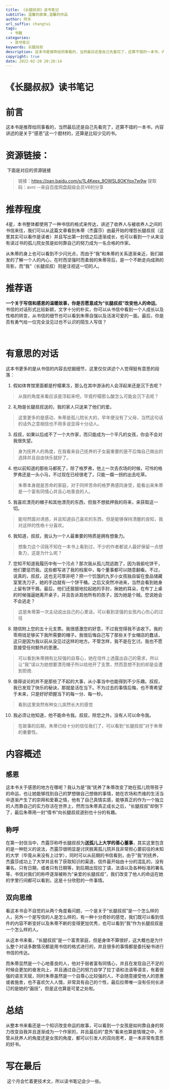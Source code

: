 ```yaml
---
title: 《长腿叔叔》读书笔记
subtitle: 温馨的故事,温馨的作品
author: 阿东
url_suffix: changtui
tags:
  - 书籍
categories:
  - 读书笔记
keywords: 长腿叔叔
description: 这本书是推荐给同事看的，当然最后还是自己先看完了，还算不错的一本书，内容讲述的是关于“感恩”这一个题材的，还算是比较少见的书
copyright: true
date: 2022-02-20 20:28:14
---
```

# 《长腿叔叔》读书笔记

# 前言

​	这本书是推荐给同事看的，当然最后还是自己先看完了，还算不错的一本书，内容讲述的是关于“感恩”这一个题材的，还算是比较少见的书。



# 资源链接：

​	下面是对应的资源链接

> 链接：https://pan.baidu.com/s/1L4Keex_9OWSL8OKYqx7w9w 
> 提取码：avni 
> --来自百度网盘超级会员V6的分享



# 推荐程度

​	4星，本书整体都使用了一种书信的格式来传达，讲述了收养人与被收养人之间的书信来往，我们可以从这篇文章看到朱蒂（杰露莎）由最开始的埋怨长腿叔叔（这里其实可以看作是读者）并且写出第一封信之后逐渐成长，也可以看到一个从来没有读过书的孤儿院女孩是如何靠自己的努力成为一名合格的作家。

​	从朱蒂的身上也可以看到不少闪光点，而由于“我”和朱蒂的关系逐渐亲近，我们越发的了解一个人的内心，在时而坚强时而柔弱的朱蒂背后，是一个不断走向成熟的背影，而“我”（长腿叔叔）则是注视这一切的人。

<!-- more -->

# 推荐语
​	**一个关于写信和感恩的温暖故事，你是否愿意成为“长腿叔叔”改变他人的命运**。书信的对话形式比较新颖，文字十分的朴实，你可以从书信中看到一个人成长以及性格的转变，从书信的细节也可以看到朱蒂自强以及活泼可爱的一面。最后，你是否有勇气给一位完全没见过也不认识的陌生人写信？

​    

# 有意思的对话
这本书更多的是从书信的内容去挖掘细节，这里仅仅讲述个人觉得挺有意思的段落：



1. 假如体育馆里面都是柠檬果冻，那么在其中游泳的人会浮起来还是沉下去呢？
> 从我的角度来看应该是浮起来吧，毕竟柠檬那么酸怎么可能会沉下去呢？

2. 礼物是长腿叔叔送的，我的家人只送来了他们的爱。
> 这里更多的是感动，朱蒂是孤儿院长大的，早年便没有了父母，当然这句话的话外之意相信也不用多说显得十分动人。

3. 叔叔，如果以后成不了一个大作家，而只能成为一个平凡的女孩，你会不会对我很失望。
> 身为抚养人的角度，在我看来自己抚养的子女最重要的是不后悔自己做出的选择并且自由快乐就好了。

4. 他以前知道的那些马都死了，除了格罗弗，他上一次去农场的时候，可怜的格罗弗还是一头小马，不过现在已经很老了，只能一瘸一拐的出去吃草。
> 朱蒂本身就是苦命的家庭，对于同样苦命的格罗弗感同身受，能看出来朱蒂是一个富有同情心并且心地善良的人。

5. 我喜欢漂亮的帽子和其他漂亮的东西，但我不想抵押我的将来，来获取这一切。
> 能坦然面对诱惑，并且知道自己喜欢的东西，但是能够保持清醒的良知，我对这样的性格十分喜欢。

6. 我知道，叔叔，我认为一个人最重要的特质是拥有想象力。
> 想象力这个词我不知在一本书上看到过，不少的作者都说人最好保留一点想象力，这是为什么呢？

7. 您知不知道我履历中有一个污点？那次我从孤儿院逃跑了，因为我偷吃饼干，他们要惩罚我。这些都写进了我的档案中，每个董事都可以随意翻看。不过，说真的，叔叔，这也无可厚非吧？把一个饥饿的九岁小女孩独自留在食品储藏室里洗刀子，她的手边就有一个饼干桶。之后又突然冲进来，当然会看到她身上留有饼干屑。最后，他们还狠狠地拉起她的手肘，揪她的耳朵，在布丁上桌的时候强逼她离开桌子，并且告诉其他所有的孩子，因为她是个贼。您说她会不会逃走？
> 这是朱蒂第一次主动说出自己的心里话，可以看到坚强的女孩内心伤心的过往

8. 随信附上您的五十元支票。我很感激您的好意，不过我觉得我不该收下。我的零用钱足够买下我所需要的帽子。我很后悔自己写了那些关于女帽店的蠢话，这只是因为我以前从没见过这样的地方。不管怎样，我不是在乞讨。我也不愿意接受任何额外的恩惠。
> 可以看到朱蒂拥有比较强的自尊心，她在信件上透露出自己的需求，所以让“我”误以为她想要漂亮帽子所以给他开了支票，然而意想不到的却是会遭到拒绝.

9. 值得谈论的并不是那些了不起的大事，从小事当中也能得到不少乐趣。叔叔，我已发现了快乐的秘诀，那就是活在当下。不为过去的事情后悔，也不寄希望于未来，只是好好把握当下的每一分、每一秒。
> 看到这里突然有种女儿突然长大的感觉

10. 我必须让他知道，他不能命令我。叔叔，除您之外，没有人可以命令我。

> 在故事的后期，朱蒂已经十分的信任我们了，可以看到“长腿叔叔”对于朱蒂的重要性。





# 内容概述

## 感恩

​	这本书关于感恩的地方在哪呢？我认为是“我”抚养了朱蒂改变了她在孤儿院带孩子的命运，也让她能够找到自己的梦想做自己想做的事情，她在农场和杰维的生活当中逐渐产生了的崇拜和爱慕之情，他有了自己真情实感，能够真正的作为一个独立的人而靠自己的实力存活在世界上，然而当朱蒂真正成长之后，“长腿叔叔”却倒下了，最后朱蒂用一封“情书”向长腿叔叔道别也十分的有趣。



## 称呼

​	在第一封信当中，杰露莎称呼长腿叔叔为**送孤儿上大学的善心董事**，其实这里包含的是一种贬义的说法，杰露莎很明显是讨厌脱离孤儿院并且非常担心要前往的未知的大学（毕竟从来没有上过学），同时可以从前期的书信看到，由于“我”的抚养，杰露莎成功上了大学并且有了获取知识的渠道，信件最开始由十分的混乱的，没有署名，只有日期，或者只有日期等，到后期出现拉丁语，法语以及各种标准的署名等，书信对我们的称呼逐渐被称为“亲爱的长腿叔叔”，我们改变了他人的命运在她的字里行间都可以看到，这是十分欣慰的一件事情。



## 双向思维
​	看这本书会不自觉的从两个角度看问题，一个是关于“长腿叔叔”是一个怎么样的人，另外一个是写信的人是怎么样的，有一种十分奇妙的感觉，我们既可以看到信件的内容不断变好以及朱蒂不断的变得更加优秀，也可以看到“我”作为长腿叔叔是一个怎么样的人。

​	从这本书来看，“长腿叔叔”是一个富贵家庭，但是身体不算很好，这大概也是为什么整个对话多数情况都是用书信的格式进行的，并且很多的事情都是委托秘书进行书信的传达。

​	而朱蒂显然是一个心地善良的人，他对于弱者富有同情心，并且在发现自己不足的时候会更加的奋发向上，并且通过自己的努力自学了拉丁语和法语等语言，有着很强的语言天赋，同时朱蒂虽然是一个自尊心比较强的人，不会随意接受他人的恩惠或者施舍，也不喜欢欠人人情，非常具有自己的个性，最后拉蒂唯一没有任何长进订的是她的“画技”，但是这也算是可爱之处啦。



# 总结
​	从整本书来看还是一个知识改变命运的故事，可以看到一个女孩是如何靠自身的努力改变自我并且逐渐成为一个作家的，并且最后的“意外”看来也算是情理之中，不管从抚养人的角度还是女孩的角度，都可以引发人的双向思考，是一本非常有意思的好书。



# 写在最后

​	这个月会忙着更技术文，所以读书笔记会少一些。

